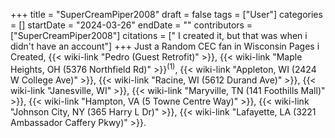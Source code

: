 +++
title = "SuperCreamPiper2008"
draft = false
tags = ["User"]
categories = []
startDate = "2024-03-26"
endDate = ""
contributors = ["SuperCreamPiper2008"]
citations = [" I created it, but that was when i didn't have an account"]
+++
Just a Random CEC fan in Wisconsin
Pages i Created, {{< wiki-link "Pedro (Guest Retrofit)" >}}, {{< wiki-link "Maple Heights, OH (5376 Northfield Rd)" >}}<sup>(1)</sup>, {{< wiki-link "Appleton, WI (2424 W College Ave)" >}}, {{< wiki-link "Racine, WI (5612 Durand Ave)" >}}, {{< wiki-link "Janesville, WI" >}}, {{< wiki-link "Maryville, TN (141 Foothills Mall)" >}}, {{< wiki-link "Hampton, VA (5 Towne Centre Way)" >}}, {{< wiki-link "Johnson City, NY (365 Harry L Dr)" >}}, {{< wiki-link "Lafayette, LA (3221 Ambassador Caffery Pkwy)" >}}.
